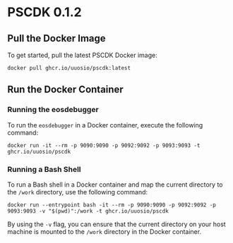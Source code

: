 # PSCDK 0.1.2

## Pull the Docker Image

To get started, pull the latest PSCDK Docker image:

```
docker pull ghcr.io/uuosio/pscdk:latest
```

## Run the Docker Container

### Running the eosdebugger

To run the `eosdebugger` in a Docker container, execute the following command:

```
docker run -it --rm -p 9090:9090 -p 9092:9092 -p 9093:9093 -t ghcr.io/uuosio/pscdk
```

### Running a Bash Shell

To run a Bash shell in a Docker container and map the current directory to the `/work` directory, use the following command:

```
docker run --entrypoint bash -it --rm -p 9090:9090 -p 9092:9092 -p 9093:9093 -v "$(pwd)":/work -t ghcr.io/uuosio/pscdk
```

By using the `-v` flag, you can ensure that the current directory on your host machine is mounted to the `/work` directory in the Docker container.
